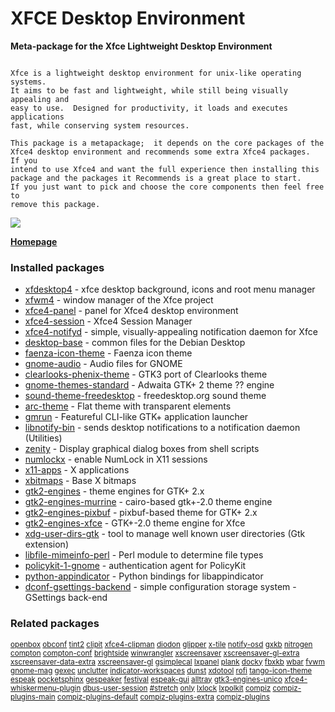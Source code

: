 # XFCE Desktop Environment

__Meta-package for the Xfce Lightweight Desktop Environment__

```

Xfce is a lightweight desktop environment for unix-like operating systems.
It aims to be fast and lightweight, while still being visually appealing and
easy to use.  Designed for productivity, it loads and executes applications
fast, while conserving system resources.

This package is a metapackage;  it depends on the core packages of the
Xfce4 desktop environment and recommends some extra Xfce4 packages.  If you
intend to use Xfce4 and want the full experience then installing this
package and the packages it Recommends is a great place to start.
If you just want to pick and choose the core components then feel free to
remove this package.

```

[![](https://screenshots.debian.net/thumbnail/xfce4/)](https://screenshots.debian.net/screenshot/xfce4/)


 **[Homepage](http://www.xfce.org/)**

### Installed packages

* [xfdesktop4](https://packages.debian.org/stretch/xfdesktop4) - xfce desktop background, icons and root menu manager
* [xfwm4](https://packages.debian.org/stretch/xfwm4) - window manager of the Xfce project
* [xfce4-panel](https://packages.debian.org/stretch/xfce4-panel) - panel for Xfce4 desktop environment
* [xfce4-session](https://packages.debian.org/stretch/xfce4-session) - Xfce4 Session Manager
* [xfce4-notifyd](https://packages.debian.org/stretch/xfce4-notifyd) - simple, visually-appealing notification daemon for Xfce
* [desktop-base](https://packages.debian.org/stretch/desktop-base) - common files for the Debian Desktop
* [faenza-icon-theme](https://packages.debian.org/stretch/faenza-icon-theme) - Faenza icon theme
* [gnome-audio](https://packages.debian.org/stretch/gnome-audio) - Audio files for GNOME
* [clearlooks-phenix-theme](https://packages.debian.org/stretch/clearlooks-phenix-theme) - GTK3 port of Clearlooks theme
* [gnome-themes-standard](https://packages.debian.org/stretch/gnome-themes-standard) - Adwaita GTK+ 2 theme ?? engine
* [sound-theme-freedesktop](https://packages.debian.org/stretch/sound-theme-freedesktop) - freedesktop.org sound theme
* [arc-theme](https://packages.debian.org/stretch/arc-theme) - Flat theme with transparent elements
* [gmrun](https://packages.debian.org/stretch/gmrun) - Featureful CLI-like GTK+ application launcher
* [libnotify-bin](https://packages.debian.org/stretch/libnotify-bin) - sends desktop notifications to a notification daemon (Utilities)
* [zenity](https://packages.debian.org/stretch/zenity) - Display graphical dialog boxes from shell scripts
* [numlockx](https://packages.debian.org/stretch/numlockx) - enable NumLock in X11 sessions
* [x11-apps](https://packages.debian.org/stretch/x11-apps) - X applications
* [xbitmaps](https://packages.debian.org/stretch/xbitmaps) - Base X bitmaps
* [gtk2-engines](https://packages.debian.org/stretch/gtk2-engines) - theme engines for GTK+ 2.x
* [gtk2-engines-murrine](https://packages.debian.org/stretch/gtk2-engines-murrine) - cairo-based gtk+-2.0 theme engine
* [gtk2-engines-pixbuf](https://packages.debian.org/stretch/gtk2-engines-pixbuf) - pixbuf-based theme for GTK+ 2.x
* [gtk2-engines-xfce](https://packages.debian.org/stretch/gtk2-engines-xfce) - GTK+-2.0 theme engine for Xfce
* [xdg-user-dirs-gtk](https://packages.debian.org/stretch/xdg-user-dirs-gtk) - tool to manage well known user directories (Gtk extension)
* [libfile-mimeinfo-perl](https://packages.debian.org/stretch/libfile-mimeinfo-perl) - Perl module to determine file types
* [policykit-1-gnome](https://packages.debian.org/stretch/policykit-1-gnome) - authentication agent for PolicyKit
* [python-appindicator](https://packages.debian.org/stretch/python-appindicator) - Python bindings for libappindicator
* [dconf-gsettings-backend](https://packages.debian.org/stretch/dconf-gsettings-backend) - simple configuration storage system - GSettings back-end

### Related packages

<sub> [openbox](https://packages.debian.org/stretch/openbox) [obconf](https://packages.debian.org/stretch/obconf) [tint2](https://packages.debian.org/stretch/tint2) [clipit](https://packages.debian.org/stretch/clipit) [xfce4-clipman](https://packages.debian.org/stretch/xfce4-clipman) [diodon](https://packages.debian.org/stretch/diodon) [glipper](https://packages.debian.org/stretch/glipper) [x-tile](https://packages.debian.org/stretch/x-tile) [notify-osd](https://packages.debian.org/stretch/notify-osd) [gxkb](https://packages.debian.org/stretch/gxkb) [nitrogen](https://packages.debian.org/stretch/nitrogen) [compton](https://packages.debian.org/stretch/compton) [compton-conf](https://packages.debian.org/stretch/compton-conf) [brightside](https://packages.debian.org/stretch/brightside) [winwrangler](https://packages.debian.org/stretch/winwrangler) [xscreensaver](https://packages.debian.org/stretch/xscreensaver) [xscreensaver-gl-extra](https://packages.debian.org/stretch/xscreensaver-gl-extra) [xscreensaver-data-extra](https://packages.debian.org/stretch/xscreensaver-data-extra) [xscreensaver-gl](https://packages.debian.org/stretch/xscreensaver-gl) [gsimplecal](https://packages.debian.org/stretch/gsimplecal) [lxpanel](https://packages.debian.org/stretch/lxpanel) [plank](https://packages.debian.org/stretch/plank) [docky](https://packages.debian.org/stretch/docky) [fbxkb](https://packages.debian.org/stretch/fbxkb) [wbar](https://packages.debian.org/stretch/wbar) [fvwm](https://packages.debian.org/stretch/fvwm) [gnome-mag](https://packages.debian.org/stretch/gnome-mag) [gexec](https://packages.debian.org/stretch/gexec) [unclutter](https://packages.debian.org/stretch/unclutter) [indicator-workspaces](https://packages.debian.org/stretch/indicator-workspaces) [dunst](https://packages.debian.org/stretch/dunst) [xdotool](https://packages.debian.org/stretch/xdotool) [rofi](https://packages.debian.org/stretch/rofi) [tango-icon-theme](https://packages.debian.org/stretch/tango-icon-theme) [espeak](https://packages.debian.org/stretch/espeak) [pocketsphinx](https://packages.debian.org/stretch/pocketsphinx) [gespeaker](https://packages.debian.org/stretch/gespeaker) [festival](https://packages.debian.org/stretch/festival) [espeak-gui](https://packages.debian.org/stretch/espeak-gui) [alltray](https://packages.debian.org/stretch/alltray) [gtk3-engines-unico](https://packages.debian.org/stretch/gtk3-engines-unico) [xfce4-whiskermenu-plugin](https://packages.debian.org/stretch/xfce4-whiskermenu-plugin) [dbus-user-session](https://packages.debian.org/stretch/dbus-user-session) [#stretch](https://packages.debian.org/stretch/#stretch) [only](https://packages.debian.org/stretch/only) [lxlock](https://packages.debian.org/stretch/lxlock) [lxpolkit](https://packages.debian.org/stretch/lxpolkit) [compiz](https://packages.debian.org/stretch/compiz) [compiz-plugins-main](https://packages.debian.org/stretch/compiz-plugins-main) [compiz-plugins-default](https://packages.debian.org/stretch/compiz-plugins-default) [compiz-plugins-extra](https://packages.debian.org/stretch/compiz-plugins-extra) [compiz-plugins](https://packages.debian.org/stretch/compiz-plugins)  </sub>

